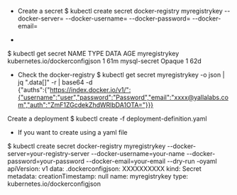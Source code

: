 - Create a secret 
$ kubectl create secret docker-registry myregistrykey --docker-server=<your-registry-server> --docker-username=<your-name> --docker-password=<your-password> --docker-email=<your-email>

- 
$ kubectl get secret
NAME                                 TYPE                                  DATA   AGE
myregistrykey                        kubernetes.io/dockerconfigjson        1      61m
mysql-secret                         Opaque                                1      62d

- Check the docker-registry
$ kubectl get secret myregistrykey -o json | jq ".data[]" -r | base64 -d                                  
{"auths":{"https://index.docker.io/v1/":{"username":"user","password":"Password","email":"xxxx@yallalabs.com","auth":"ZmF1ZGcdekZhdWRlbDA1OTA="}}}

Create a deployment
$ kubectl create -f deployment-definition.yaml




- If you want to create using a yaml file

$ kubectl create secret docker-registry myregistrykey --docker-server=your-registry-server --docker-username=your-name --docker-password=your-password --docker-email=your-email --dry-run -oyaml
apiVersion: v1
data:
  .dockerconfigjson: XXXXXXXXXX
kind: Secret
metadata:
  creationTimestamp: null
  name: myregistrykey
type: kubernetes.io/dockerconfigjson
